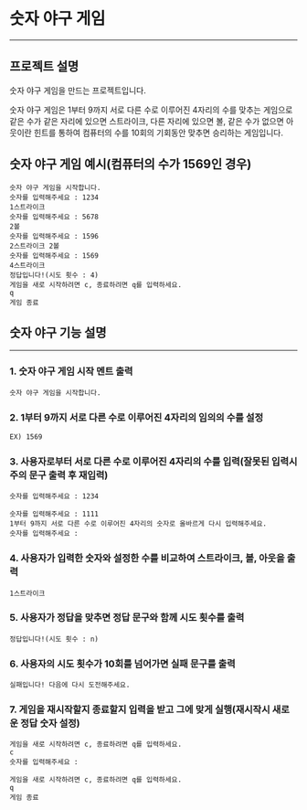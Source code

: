 # 숫자 야구 게임

---

## 프로젝트 설명
숫자 야구 게임을 만드는 프로젝트입니다.

숫자 야구 게임은 1부터 9까지 서로 다른 수로 이루어진 4자리의 수를 맞추는 게임으로
같은 수가 같은 자리에 있으면 스트라이크, 다른 자리에 있으면 볼,
같은 수가 없으면 아웃이란 힌트를 통하여 컴퓨터의 수를 10회의 기회동안
맞추면 승리하는 게임입니다.

## 숫자 야구 게임 예시(컴퓨터의 수가 1569인 경우)
    숫자 야구 게임을 시작합니다.
    숫자를 입력해주세요 : 1234
    1스트라이크
    숫자를 입력해주세요 : 5678
    2볼
    숫자를 입력해주세요 : 1596
    2스트라이크 2볼
    숫자를 입력해주세요 : 1569
    4스트라이크
    정답입니다!(시도 횟수 : 4)
    게임을 새로 시작하려면 c, 종료하려면 q를 입력하세요.
    q
    게임 종료

## 숫자 야구 기능 설명

-----------
### 1. 숫자 야구 게임 시작 멘트 출력
    숫자 야구 게임을 시작합니다.


### 2. 1부터 9까지 서로 다른 수로 이루어진 4자리의 임의의 수를 설정
    EX) 1569

### 3. 사용자로부터 서로 다른 수로 이루어진 4자리의 수를 입력(잘못된 입력시 주의 문구 출력 후 재입력)
    숫자를 입력해주세요 : 1234

    숫자를 입력해주세요 : 1111
    1부터 9까지 서로 다른 수로 이루어진 4자리의 숫자로 올바르게 다시 입력해주세요.
    숫자를 입력해주세요 :

### 4. 사용자가 입력한 숫자와 설정한 수를 비교하여 스트라이크, 볼, 아웃을 출력
    1스트라이크

### 5. 사용자가 정답을 맞추면 정답 문구와 함께 시도 횟수를 출력
    정답입니다!(시도 횟수 : n)

### 6. 사용자의 시도 횟수가 10회를 넘어가면 실패 문구를 출력
    실패입니다! 다음에 다시 도전해주세요.

### 7. 게임을 재시작할지 종료할지 입력을 받고 그에 맞게 실행(재시작시 새로운 정답 숫자 설정)
    게임을 새로 시작하려면 c, 종료하려면 q를 입력하세요.
    c
    숫자를 입력해주세요 :

    게임을 새로 시작하려면 c, 종료하려면 q를 입력하세요.
    q
    게임 종료



